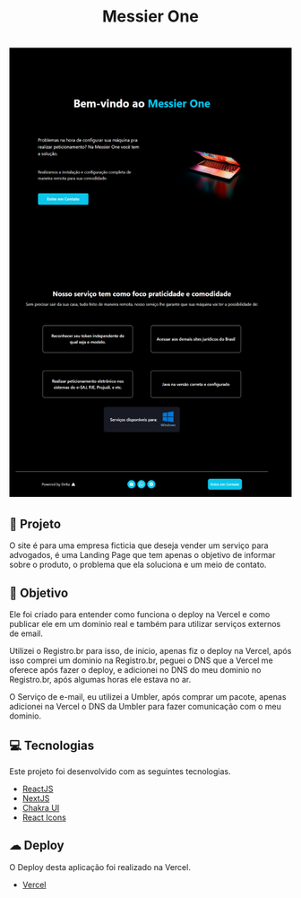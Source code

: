 <h1 align="center">
  Messier One
</h1>

<h1 align="center">
    <img alt="Preview Desktop" title="Preview Desktop" src="/public/images/readme/messier-one.png" />
</h1>

## 💼 Projeto

O site é para uma empresa ficticia que deseja vender um serviço para advogados, é uma Landing Page que tem apenas o objetivo de informar sobre o produto, o problema que ela soluciona e um meio de contato.

## 📖 Objetivo

Ele foi criado para entender como funciona o deploy na Vercel e como publicar ele em um dominio real e também para utilizar serviços externos de email.

Utilizei o Registro.br para isso, de inicio, apenas fiz o deploy na Vercel, após isso comprei um dominio na Registro.br, peguei o DNS que a Vercel me oferece após fazer o deploy, e adicionei no DNS do meu dominio no Registro.br, após algumas horas ele estava no ar.

O Serviço de e-mail, eu utilizei a Umbler, após comprar um pacote, apenas adicionei na Vercel o DNS da Umbler para fazer comunicação com o meu dominio.

## 💻 Tecnologias

Este projeto foi desenvolvido com as seguintes tecnologias.

- [ReactJS](https://reactjs.org/)
- [NextJS](https://nextjs.org/)
- [Chakra UI](https://chakra-ui.com/)
- [React Icons](https://react-icons.github.io/react-icons/)

## ☁ Deploy

O Deploy desta aplicação foi realizado na Vercel.

- [Vercel](https://vercel.com/)
